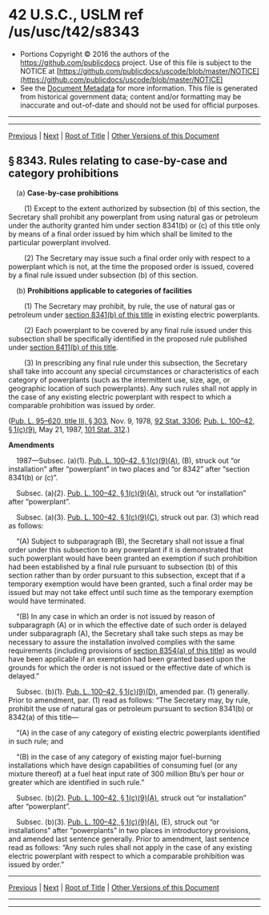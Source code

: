 ---
---

# 42 U.S.C., USLM ref /us/usc/t42/s8343

* Portions Copyright © 2016 the authors of the https://github.com/publicdocs project.
  Use of this file is subject to the NOTICE at [https://github.com/publicdocs/uscode/blob/master/NOTICE](https://github.com/publicdocs/uscode/blob/master/NOTICE)
* See the [Document Metadata](././../../../../../..//README.md) for more information.
  This file is generated from historical government data; content and/or formatting may be inaccurate and out-of-date and should not be used for official purposes.

----------
----------

[Previous](./../../../../../..//us/usc/t42/ch92/schIII/ptA/m__us_usc_t42_s8342.md) | [Next](./../../../../../..//us/usc/t42/ch92/schIII/ptB/m__us_usc_t42_ch92_schIII_ptB.md) | [Root of Title](./../../../../../../) | [Other Versions of this Document](https://publicdocs.github.io/go/links?ns=uslm&ref=%2Fus%2Fusc%2Ft42%2Fs8343)

## § 8343. Rules relating to case-by-case and category prohibitions

    (a) __Case-by-case prohibitions__ 

        (1) Except to the extent authorized by subsection (b) of this section, the Secretary shall prohibit any powerplant from using natural gas or petroleum under the authority granted him under section 8341(b) or (c) of this title only by means of a final order issued by him which shall be limited to the particular powerplant involved.

        (2) The Secretary may issue such a final order only with respect to a powerplant which is not, at the time the proposed order is issued, covered by a final rule issued under subsection (b) of this section.

    (b) __Prohibitions applicable to categories of facilities__ 

        (1) The Secretary may prohibit, by rule, the use of natural gas or petroleum under [section 8341(b) of this title][/us/usc/t42/s8341/b] in existing electric powerplants.

        (2) Each powerplant to be covered by any final rule issued under this subsection shall be specifically identified in the proposed rule published under [section 8411(b) of this title][/us/usc/t42/s8411/b].

        (3) In prescribing any final rule under this subsection, the Secretary shall take into account any special circumstances or characteristics of each category of powerplants (such as the intermittent use, size, age, or geographic location of such powerplants). Any such rules shall not apply in the case of any existing electric powerplant with respect to which a comparable prohibition was issued by order.

([Pub. L. 95–620, title III, § 303][/us/pl/95/620/s303], Nov. 9, 1978, [92 Stat. 3306][/us/stat/92/3306]; [Pub. L. 100–42, § 1(c)(9)][/us/pl/100/42/s1/c/9], May 21, 1987, [101 Stat. 312][/us/stat/101/312].)

 __Amendments__ 

    1987—Subsec. (a)(1). [Pub. L. 100–42, § 1(c)(9)(A)][/us/pl/100/42/s1/c/9/A], (B), struck out “or installation” after “powerplant” in two places and “or 8342” after “section 8341(b) or (c)”.

    Subsec. (a)(2). [Pub. L. 100–42, § 1(c)(9)(A)][/us/pl/100/42/s1/c/9/A], struck out “or installation” after “powerplant”.

    Subsec. (a)(3). [Pub. L. 100–42, § 1(c)(9)(C)][/us/pl/100/42/s1/c/9/C], struck out par. (3) which read as follows:

    “(A) Subject to subparagraph (B), the Secretary shall not issue a final order under this subsection to any powerplant if it is demonstrated that such powerplant would have been granted an exemption if such prohibition had been established by a final rule pursuant to subsection (b) of this section rather than by order pursuant to this subsection, except that if a temporary exemption would have been granted, such a final order may be issued but may not take effect until such time as the temporary exemption would have terminated.

    “(B) In any case in which an order is not issued by reason of subparagraph (A) or in which the effective date of such order is delayed under subparagraph (A), the Secretary shall take such steps as may be necessary to assure the installation involved complies with the same requirements (including provisions of [section 8354(a) of this title][/us/usc/t42/s8354/a]) as would have been applicable if an exemption had been granted based upon the grounds for which the order is not issued or the effective date of which is delayed.”

    Subsec. (b)(1). [Pub. L. 100–42, § 1(c)(9)(D)][/us/pl/100/42/s1/c/9/D], amended par. (1) generally. Prior to amendment, par. (1) read as follows: “The Secretary may, by rule, prohibit the use of natural gas or petroleum pursuant to section 8341(b) or 8342(a) of this title—

    “(A) in the case of any category of existing electric powerplants identified in such rule; and

    “(B) in the case of any category of existing major fuel-burning installations which have design capabilities of consuming fuel (or any mixture thereof) at a fuel heat input rate of 300 million Btu’s per hour or greater which are identified in such rule.”

    Subsec. (b)(2). [Pub. L. 100–42, § 1(c)(9)(A)][/us/pl/100/42/s1/c/9/A], struck out “or installation” after “powerplant”.

    Subsec. (b)(3). [Pub. L. 100–42, § 1(c)(9)(A)][/us/pl/100/42/s1/c/9/A], (E), struck out “or installations” after “powerplants” in two places in introductory provisions, and amended last sentence generally. Prior to amendment, last sentence read as follows: “Any such rules shall not apply in the case of any existing electric powerplant with respect to which a comparable prohibition was issued by order.”

----------

[Previous](./../../../../../..//us/usc/t42/ch92/schIII/ptA/m__us_usc_t42_s8342.md) | [Next](./../../../../../..//us/usc/t42/ch92/schIII/ptB/m__us_usc_t42_ch92_schIII_ptB.md) | [Root of Title](./../../../../../../) | [Other Versions of this Document](https://publicdocs.github.io/go/links?ns=uslm&ref=%2Fus%2Fusc%2Ft42%2Fs8343)

----------
----------

[/us/usc/t42/s8341/b]: https://publicdocs.github.io/go/links?ns=uslm&ref=%2Fus%2Fusc%2Ft42%2Fs8341%2Fb
[/us/usc/t42/s8411/b]: https://publicdocs.github.io/go/links?ns=uslm&ref=%2Fus%2Fusc%2Ft42%2Fs8411%2Fb
[/us/pl/95/620/s303]: https://publicdocs.github.io/go/links?ns=uslm&ref=%2Fus%2Fpl%2F95%2F620%2Fs303
[/us/stat/92/3306]: https://publicdocs.github.io/go/links?ns=uslm&ref=%2Fus%2Fstat%2F92%2F3306
[/us/pl/100/42/s1/c/9]: https://publicdocs.github.io/go/links?ns=uslm&ref=%2Fus%2Fpl%2F100%2F42%2Fs1%2Fc%2F9
[/us/stat/101/312]: https://publicdocs.github.io/go/links?ns=uslm&ref=%2Fus%2Fstat%2F101%2F312
[/us/pl/100/42/s1/c/9/A]: https://publicdocs.github.io/go/links?ns=uslm&ref=%2Fus%2Fpl%2F100%2F42%2Fs1%2Fc%2F9%2FA
[/us/pl/100/42/s1/c/9/A]: https://publicdocs.github.io/go/links?ns=uslm&ref=%2Fus%2Fpl%2F100%2F42%2Fs1%2Fc%2F9%2FA
[/us/pl/100/42/s1/c/9/C]: https://publicdocs.github.io/go/links?ns=uslm&ref=%2Fus%2Fpl%2F100%2F42%2Fs1%2Fc%2F9%2FC
[/us/usc/t42/s8354/a]: https://publicdocs.github.io/go/links?ns=uslm&ref=%2Fus%2Fusc%2Ft42%2Fs8354%2Fa
[/us/pl/100/42/s1/c/9/D]: https://publicdocs.github.io/go/links?ns=uslm&ref=%2Fus%2Fpl%2F100%2F42%2Fs1%2Fc%2F9%2FD
[/us/pl/100/42/s1/c/9/A]: https://publicdocs.github.io/go/links?ns=uslm&ref=%2Fus%2Fpl%2F100%2F42%2Fs1%2Fc%2F9%2FA
[/us/pl/100/42/s1/c/9/A]: https://publicdocs.github.io/go/links?ns=uslm&ref=%2Fus%2Fpl%2F100%2F42%2Fs1%2Fc%2F9%2FA


